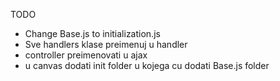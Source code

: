 TODO
 - Change Base.js to initialization.js
 - Sve handlers klase preimenuj u handler
 - controller preimenovati u ajax
 - u canvas dodati init folder u kojega cu dodati Base.js folder